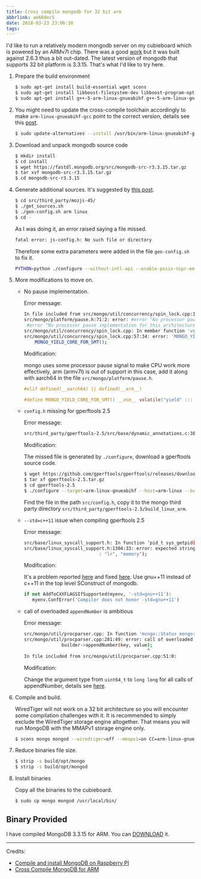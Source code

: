 ```yaml
---
title: Cross compile mongodb for 32 bit arm
abbrlink: ae66dec5
date: 2018-03-23 23:06:10
tags:
---
```


I'd like to run a relatively modern mongodb server on my cubieboard which is powered by an ARMv7l chip. There was a good [work](http://facat.github.io/cross-compile-mongodb-for-arm.html) but it was built against 2.6.3 thus a bit out-dated. The latest version of mongodb that supports 32 bit platform is 3.3.15. That's what I'd like to try here.

1. Prepare the build environment
  
   ```bash
   $ sudo apt-get install build-essential wget scons
   $ sudo apt-get install libboost-filesystem-dev libboost-program-options-dev libboost-system-dev libboost-thread-dev
   $ sudo apt-get install g++-5-arm-linux-gnueabihf g++-5-arm-linux-gnueabihf
   ```

2. You might need to update the cross-compile toolchain accordingly to make `arm-linux-gnueabihf-gcc` point to the correct version, details see this [post](posts/14894ce3/).

   ``` bash
   $ sudo update-alternatives --install /usr/bin/arm-linux-gnueabihf-gcc arm-linux-gnueabihf-gcc /usr/bin/arm-linux-gnueabihf-gcc-5 100 --slave /usr/bin/arm-linux-gnueabihf-g++ arm-linux-gnueabihf-g++ /usr/bin/arm-linux-gnueabihf-g++-5
   ```

3. Download and unpack mongodb source code

   ```bash
   $ mkdir install
   $ cd install
   $ wget https://fastdl.mongodb.org/src/mongodb-src-r3.3.15.tar.gz
   $ tar xvf mongodb-src-r3.3.15.tar.gz
   $ cd mongodb-src-r3.3.15
   ```

4. Generate additional sources. It's suggested by [this post](https://groups.google.com/forum/#!msg/mongodb-dev/G-kGjZEEam0/VSVB9fYCBAAJ).

   ```bash
   $ cd src/third_party/mozjs-45/
   $ ./get_sources.sh
   $ ./gen-config.sh arm linux
   $ cd -
   ```
   As I was doing it, an error raised saying a file missed.
   ```bash
   fatal error: js-config.h: No such file or directory
   ```
   Therefore some extra parameters were added in the file `gen-config.sh` to fix it.
   ```bash
   PYTHON=python ./configure --without-intl-api --enable-posix-nspr-emulation --disable-trace-logging --host=arm-linux --target=arm-linux-gnueabihf --build=x86_64-linux
   ```

5. More modifications to move on.
   
   * No pause implementation.

     Error message:

     ```bash
     In file included from src/mongo/util/concurrency/spin_lock.cpp:34:0:
     src/mongo/platform/pause.h:71:2: error: #error "No processor pause implementation for this architecture."
      #error "No processor pause implementation for this architecture."
     src/mongo/util/concurrency/spin_lock.cpp: In member function 'void mongo::SpinLock::_lockSlowPath()':
     src/mongo/util/concurrency/spin_lock.cpp:57:34: error: 'MONGO_YIELD_CORE_FOR_SMT' was not declared in this scope
         MONGO_YIELD_CORE_FOR_SMT();
     ```

     Modification:
     
     mongo uses some processor pause signal to make CPU work more effectively, arm (armv7l) is out of support in this case, add it along with aarch64 in the file `src/mongo/platform/pause.h`.

     ```c
     #elif defined(__aarch64) || defined(__arm__)

     #define MONGO_YIELD_CORE_FOR_SMT() __asm__ volatile("yield" ::: "memory")
     ```

   * `config.h` missing for gperftools 2.5

     Error message:

     ```bash
     src/third_party/gperftools-2.5/src/base/dynamic_annotations.c:38:20: fatal error: config.h: No such file or directory
     ```

     Modification:

     The missed file is generated by `./configure`, download a gperftools source code.
     ```bash
     $ wget https://github.com/gperftools/gperftools/releases/download/gperftools-2.5/gperftools-2.5.tar.gz
     $ tar xf gperftools-2.5.tar.gz
     $ cd gperftools-2.5
     $ ./configure --target=arm-linux-gnueabihf --host=arm-linux --build=x86_64-linux
     ```

     Find the file in the path `src/config.h`, copy it to the mongo third party directory `src/third_party/gperftools-2.5/build_linux_arm`.

   * `--std=c++11` issue when compiling gperftools 2.5
   
     Error message:

     ```bash
     src/base/linux_syscall_support.h: In function ‘pid_t sys_getpid()’:
     src/base/linux_syscall_support.h:1304:33: error: expected string-literal before ‘:’ token
                                 : "lr", "memory"); 
     ```

     Modification:

     It's a problem reported [here](https://github.com/gperftools/gperftools/issues/670) and fixed [here](https://github.com/larsla/mongo/commit/9745d756e604dc6f31abe72bcc1d23ad3e3c65af#diff-cc8093822b396591a5530a463c87d048). Use gnu++11 instead of c++11 in the top level SConstruct of mongodb.

     ```python
     if not AddToCXXFLAGSIfSupported(myenv, '-std=gnu++11'):
        myenv.ConfError('Compiler does not honor -std=gnu++11')
     ```

   * call of overloaded `appendNumber` is ambitious
   
     Error message:

     ```bash
     src/mongo/util/procparser.cpp: In function 'mongo::Status mongo::procparser::parseProcStat(const std::vector<mongo::StringData>&, mongo::StringData, int64_t, mongo::BSONObjBuilder*)':
     src/mongo/util/procparser.cpp:281:49: error: call of overloaded 'appendNumber(mongo::StringData&, uint64_t&)' is ambiguous
                   builder->appendNumber(key, value);
                                                   ^
     In file included from src/mongo/util/procparser.cpp:51:0:
     ```

     Modification:

     Change the argument type from `uint64_t` to `long long` for all calls of appendNumber, details see [here](http://patches.linaro.org/patch/111505/).

6. Compile and build.
   
   WiredTiger will not work on a 32 bit architecture so you will encounter some compilation challenges with it. It is recommended to simply exclude the WiredTiger storage engine altogether. That means you will run MongoDB with the MMAPv1 storage engine only. 

   ```bash
   $ scons mongo mongod --wiredtiger=off --mmapv1=on CC=arm-linux-gnueabihf-gcc CXX=arm-linux-gnueabihf-g++
   ```

7. Reduce binaries file size.

   ```bash
   $ strip -s build/opt/mongo
   $ strip -s build/opt/mongod
   ```

8. Install binaries

   Copy all the binaries to the cubieboard.

   ```bash
   $ sudo cp mongo mongod /usr/local/bin/
   ```

## Binary Provided

I have compiled MongoDB 3.3.15 for ARM. You can [DOWNLOAD](download/mongodb-r3.3.15.tar.gz) it.

---
Credits:

* [Compile and install MongoDB on Raspberry PI](http://koenaerts.ca/compile-and-install-mongodb-on-raspberry-pi/)
* [Cross Compile MongoDB for ARM](http://facat.github.io/cross-compile-mongodb-for-arm.html)